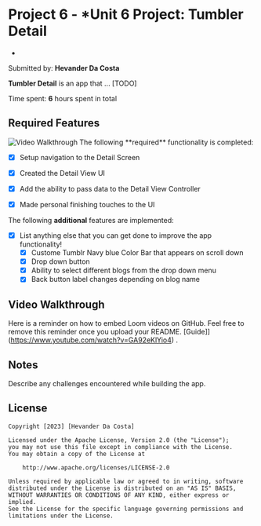 # Project 6 - *Unit 6 Project: Tumbler Detail
*

Submitted by: **Hevander Da Costa**

**Tumbler Detail** is an app that ... [TODO] 

Time spent: **6** hours spent in total

## Required Features
<img src='https://imgur.com/sKh2p8o.gif' title='Video Walkthrough' width=''  alt='Video Walkthrough' />
The following **required** functionality is completed:

- [x] Setup navigation to the Detail Screen
- [x] Created the Detail View UI
- [x] Add the ability to pass data to the Detail View Controller
- [x] Made personal finishing touches to the UI


The following **additional** features are implemented:

- [x] List anything else that you can get done to improve the app functionality!
    - [x] Custome Tumblr Navy blue Color Bar that appears on scroll down
    - [x] Drop down button
    - [x] Ability to select different blogs from the drop down menu 
    - [x] Back button label changes depending on blog name 

## Video Walkthrough




Here is a reminder on how to embed Loom videos on GitHub. Feel free to remove this reminder once you upload your README. 
[Guide]](https://www.youtube.com/watch?v=GA92eKlYio4) .

## Notes
Describe any challenges encountered while building the app.

## License

    Copyright [2023] [Hevander Da Costa]

    Licensed under the Apache License, Version 2.0 (the "License");
    you may not use this file except in compliance with the License.
    You may obtain a copy of the License at

        http://www.apache.org/licenses/LICENSE-2.0

    Unless required by applicable law or agreed to in writing, software
    distributed under the License is distributed on an "AS IS" BASIS,
    WITHOUT WARRANTIES OR CONDITIONS OF ANY KIND, either express or implied.
    See the License for the specific language governing permissions and
    limitations under the License.
